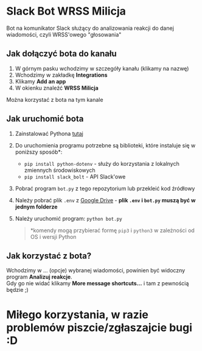 # Slack Bot WRSS Milicja

Bot na komunikator Slack służący do analizowania reakcji do danej wiadomości, czyli WRSS'owego "głosowania"

## Jak dołączyć bota do kanału

1. W górnym pasku wchodzimy w szczegóły kanału (klikamy na nazwę)
2. Wchodzimy w zakładkę **Integrations**
3. Klikamy **Add an app**
4. W okienku znaleźć **WRSS Milicja**

Można korzystać z bota na tym kanale

## Jak uruchomić bota

1. Zainstalować Pythona [tutaj](https://www.python.org/downloads/)
2. Do uruchomienia programu potrzebne są biblioteki, które instaluje się w poniższy sposób\*:
   - `pip install python-dotenv` - służy do korzystania z lokalnych zmiennych środowiskowych
   - `pip install slack_bolt` - API Slack'owe
3. Pobrać program `bot.py` z tego repozytorium lub przekleić kod źródłowy
4. Należy pobrać plik `.env` z [Google Drive](https://drive.google.com/file/d/1wh4t1ot8eTmazeOLzbVowRuljoq7WX_S/view?usp=sharing) - **plik `.env` i `bot.py` muszą być w jednym folderze**
5. Należy uruchomić program: `python bot.py`

   > \*komendy mogą przybierać formę `pip3` i `python3` w zależności od OS i wersji Python

## Jak korzystać z bota?

Wchodzimy w ... (opcje) wybranej wiadomości, powinien być widoczny program **Analizuj reakcje**.  
 Gdy go nie widać klikamy **More message shortcuts...** i tam z pewnością będzie ;)

# Miłego korzystania, w razie problemów piszcie/zgłaszajcie bugi :D
